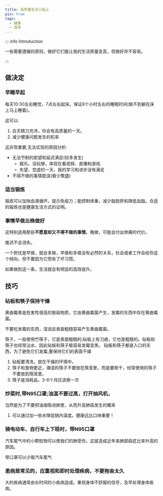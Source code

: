 ```yaml
---
title: 高质量生活小贴上 
pin: true
tags:
  - 健康
  - 效率
---
```


::: info Introduction

一些需要遵循的原则，做好它们能让我的生活质量变高，但做好并不容易。

:::

## 做决定

### 早睡早起

每天10:30左右睡觉，7点左右起床。保证8个小时左右的睡眠时间(做不到躺在床上马上睡着)。

这可以:

1. 白天精力充沛，你会有高质量的一天。
2. 减少健康问题发生的机率 

这非常重要,无法实现的原因分析:

- 无法节制的欲望和延迟满足(较多发生)
  - 娱乐。没玩够，体现在看视频、直播和游戏.
  - 失望、空虚的一天，我的学习和进步没有满足
- 不得不做的事情耽误(极少繁盛)


### 适当锻炼

锻炼可以加快血液循环，提示免疫力；能控制体重，减少脂肪肝和降低血脂。合适的锻炼也是健康生活方式的证明。

### 事情早做比晚做好

这特别适用那些**不愿意却又不得不做的事情**。晚做，可能会付出惨痛的代价。

推迟不会消失。

一个担忧是早做，就会多做，早做和多做没有必然的关系，社会或者工作会给你这个倾向，但不要因为它而有了坏习惯。

如果做到这一条，生活就会有明显的高效提升。

## 技巧

### 砧板和筷子保持干燥

黄曲霉素是危害性很高的致癌物质，它由黄曲霉菌产生，发霉的东西中存在黄曲霉菌。

不要吃发霉的东西，湿润且表面粗糙容易产生黄曲霉菌。

筷子，一般使用竹筷子，它是表面粗糙的;砧板上有刀痕，它也是粗糙的。砧板和筷子也经常沾水，因此砧板和筷子极容易发霉变黑。
砧板和筷子都是入口的东西，为了避免它们发霉,要保持它们的表面干燥

1. 砧板要清洗，放在干燥的环境中。
2. 筷子和食物更近，潮湿的筷子不要放在筷笼里，而是要晾干，经常使用的筷子不要放到筷笼里。
3. 筷子是消耗品，3-6个月应该换一次


### 炒菜时,带N95口罩;油温不要过高，打开抽风机，

当然是为了不要把油烟吸进肺里，从而升高肺癌发生的概率

1. 可以通过加一些水降低锅内温度。健康远比口味重要！ 


### 骑电动车、自行车上下班时，带N95口罩

汽车尾气中的小颗粒物可以使我们的肺受伤，这是造成近年来肺部癌症比率升高的原因。

带口罩可以少吸汽车尾气


### 患病是常见的，应重视和即时处理疾病，不要拖沓太久

大的疾病通常由长时间的小疾病造成。重视身体不舒服的信号，及早处理身体疾病。
